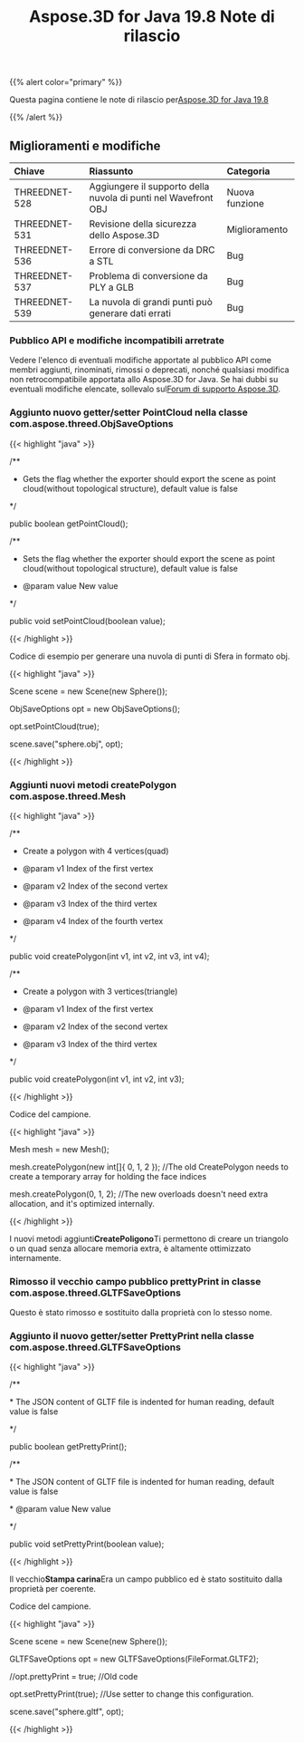 ﻿---
title: Aspose.3D for Java 19.8 Note di rilascio
type: docs
weight: 50
url: /it/java/aspose-3d-for-java-19-8-release-notes/
---
{{% alert color="primary" %}} 

Questa pagina contiene le note di rilascio per[Aspose.3D for Java 19.8](https://repository.aspose.com/webapp/#/artifacts/browse/tree/General/repo/com/aspose/aspose-3d/19.8)

{{% /alert %}} 
## **Miglioramenti e modifiche**

|**Chiave**|**Riassunto**|**Categoria**|
|:- |:- |:- |
|THREEDNET-528|Aggiungere il supporto della nuvola di punti nel Wavefront OBJ|Nuova funzione|
|THREEDNET-531|Revisione della sicurezza dello Aspose.3D|Miglioramento|
|THREEDNET-536 |Errore di conversione da DRC a STL|Bug|
|THREEDNET-537|Problema di conversione da PLY a GLB|Bug|
|THREEDNET-539|La nuvola di grandi punti può generare dati errati|Bug|
### **Pubblico API e modifiche incompatibili arretrate**
Vedere l'elenco di eventuali modifiche apportate al pubblico API come membri aggiunti, rinominati, rimossi o deprecati, nonché qualsiasi modifica non retrocompatibile apportata allo Aspose.3D for Java. Se hai dubbi su eventuali modifiche elencate, sollevalo sul[Forum di supporto Aspose.3D](https://forum.aspose.com/c/3d).
### **Aggiunto nuovo getter/setter PointCloud nella classe com.aspose.threed.ObjSaveOptions**
{{< highlight "java" >}}

 /**

 * Gets the flag whether the exporter should export the scene as point cloud(without topological structure), default value is false

 */

public boolean getPointCloud();

/**

 * Sets the flag whether the exporter should export the scene as point cloud(without topological structure), default value is false

 * @param value New value

 */

public void setPointCloud(boolean value);

{{< /highlight >}}

Codice di esempio per generare una nuvola di punti di Sfera in formato obj.

{{< highlight "java" >}}

 Scene scene = new Scene(new Sphere());

ObjSaveOptions opt = new ObjSaveOptions();

opt.setPointCloud(true);

scene.save("sphere.obj", opt);

{{< /highlight >}}
### **Aggiunti nuovi metodi createPolygon com.aspose.threed.Mesh**
{{< highlight "java" >}}

 /**

 * Create a polygon with 4 vertices(quad)

 * @param v1 Index of the first vertex

 * @param v2 Index of the second vertex

 * @param v3 Index of the third vertex

 * @param v4 Index of the fourth vertex

 */

public void createPolygon(int v1, int v2, int v3, int v4);

/**

 * Create a polygon with 3 vertices(triangle)

 * @param v1 Index of the first vertex

 * @param v2 Index of the second vertex

 * @param v3 Index of the third vertex

 */

public void createPolygon(int v1, int v2, int v3);

{{< /highlight >}}

Codice del campione.

{{< highlight "java" >}}

 Mesh mesh = new Mesh();

mesh.createPolygon(new int[]{ 0, 1, 2 }); //The old CreatePolygon needs to create a temporary array for holding the face indices

mesh.createPolygon(0, 1, 2); //The new overloads doesn't need extra allocation, and it's optimized internally.

{{< /highlight >}}

I nuovi metodi aggiunti**CreatePoligono**Ti permettono di creare un triangolo o un quad senza allocare memoria extra, è altamente ottimizzato internamente.


### **Rimosso il vecchio campo pubblico prettyPrint in classe com.aspose.threed.GLTFSaveOptions**
Questo è stato rimosso e sostituito dalla proprietà con lo stesso nome.
### **Aggiunto il nuovo getter/setter PrettyPrint nella classe com.aspose.threed.GLTFSaveOptions**
{{< highlight "java" >}}

 /**

\* The JSON content of GLTF file is indented for human reading, default value is false

*/

public boolean getPrettyPrint();

/**

\* The JSON content of GLTF file is indented for human reading, default value is false

\* @param value New value

*/

public void setPrettyPrint(boolean value);

{{< /highlight >}}

Il vecchio**Stampa carina**Era un campo pubblico ed è stato sostituito dalla proprietà per coerente.

Codice del campione.

{{< highlight "java" >}}

 Scene scene = new Scene(new Sphere());

GLTFSaveOptions opt = new GLTFSaveOptions(FileFormat.GLTF2);

//opt.prettyPrint = true; //Old code

opt.setPrettyPrint(true); //Use setter to change this configuration.

scene.save("sphere.gltf", opt);

{{< /highlight >}}




